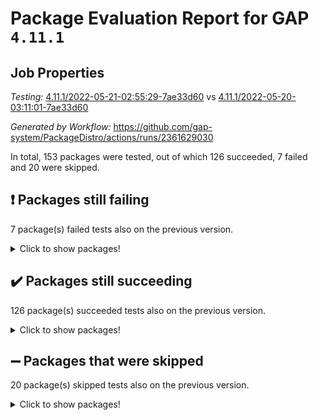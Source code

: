# Package Evaluation Report for GAP `4.11.1`

## Job Properties

*Testing:* [4.11.1/2022-05-21-02:55:29-7ae33d60](https://github.com/gap-system/PackageDistro/blob/data/reports/4.11.1/2022-05-21-02:55:29-7ae33d60) vs [4.11.1/2022-05-20-03:11:01-7ae33d60](https://github.com/gap-system/PackageDistro/blob/data/reports/4.11.1/2022-05-20-03:11:01-7ae33d60)

*Generated by Workflow:* https://github.com/gap-system/PackageDistro/actions/runs/2361629030

In total, 153 packages were tested, out of which 126 succeeded, 7 failed and 20 were skipped.

## :exclamation: Packages still failing

7 package(s) failed tests also on the previous version.
<details><summary>Click to show packages!</summary>

- fining 1.4.1 [(failure)](https://github.com/gap-system/PackageDistro/runs/6534149771?check_suite_focus=true)
- francy 1.2.4 [(failure)](https://github.com/gap-system/PackageDistro/runs/6534149992?check_suite_focus=true)
- hap 1.39 [(failure)](https://github.com/gap-system/PackageDistro/runs/6534150357?check_suite_focus=true)
- normalizinterface 1.3.2 [(failure)](https://github.com/gap-system/PackageDistro/runs/6534151417?check_suite_focus=true)
- packagemanager 1.2 [(failure)](https://github.com/gap-system/PackageDistro/runs/6534151554?check_suite_focus=true)
- recog 1.3.2 [(failure)](https://github.com/gap-system/PackageDistro/runs/6534151966?check_suite_focus=true)
- semigroups 4.0.0 [(failure)](https://github.com/gap-system/PackageDistro/runs/6534152165?check_suite_focus=true)
</details>

## :heavy_check_mark: Packages still succeeding

126 package(s) succeeded tests also on the previous version.
<details><summary>Click to show packages!</summary>

- ace 5.4 [(success)](https://github.com/gap-system/PackageDistro/runs/6534148614?check_suite_focus=true)
- aclib 1.3.2 [(success)](https://github.com/gap-system/PackageDistro/runs/6534148688?check_suite_focus=true)
- agt 0.2 [(success)](https://github.com/gap-system/PackageDistro/runs/6534148724?check_suite_focus=true)
- alnuth 3.2.1 [(success)](https://github.com/gap-system/PackageDistro/runs/6534148756?check_suite_focus=true)
- anupq 3.2.6 [(success)](https://github.com/gap-system/PackageDistro/runs/6534148789?check_suite_focus=true)
- atlasrep 2.1.2 [(success)](https://github.com/gap-system/PackageDistro/runs/6534148817?check_suite_focus=true)
- autodoc 2022.03.10 [(success)](https://github.com/gap-system/PackageDistro/runs/6534148858?check_suite_focus=true)
- automata 1.15 [(success)](https://github.com/gap-system/PackageDistro/runs/6534148881?check_suite_focus=true)
- automgrp 1.3.2 [(success)](https://github.com/gap-system/PackageDistro/runs/6534148906?check_suite_focus=true)
- autpgrp 1.10.2 [(success)](https://github.com/gap-system/PackageDistro/runs/6534148937?check_suite_focus=true)
- cap 2022.05-07 [(success)](https://github.com/gap-system/PackageDistro/runs/6534148955?check_suite_focus=true)
- caratinterface 2.3.3 [(success)](https://github.com/gap-system/PackageDistro/runs/6534148975?check_suite_focus=true)
- cddinterface 2020.06.24 [(success)](https://github.com/gap-system/PackageDistro/runs/6534148992?check_suite_focus=true)
- circle 1.6.5 [(success)](https://github.com/gap-system/PackageDistro/runs/6534149021?check_suite_focus=true)
- classicpres 1.22 [(success)](https://github.com/gap-system/PackageDistro/runs/6534149053?check_suite_focus=true)
- cohomolo 1.6.10 [(success)](https://github.com/gap-system/PackageDistro/runs/6534149073?check_suite_focus=true)
- congruence 1.2.4 [(success)](https://github.com/gap-system/PackageDistro/runs/6534149104?check_suite_focus=true)
- corelg 1.56 [(success)](https://github.com/gap-system/PackageDistro/runs/6534149163?check_suite_focus=true)
- crime 1.6 [(success)](https://github.com/gap-system/PackageDistro/runs/6534149190?check_suite_focus=true)
- crisp 1.4.5 [(success)](https://github.com/gap-system/PackageDistro/runs/6534149223?check_suite_focus=true)
- crypting 0.10 [(success)](https://github.com/gap-system/PackageDistro/runs/6534149256?check_suite_focus=true)
- cryst 4.1.24 [(success)](https://github.com/gap-system/PackageDistro/runs/6534149293?check_suite_focus=true)
- crystcat 1.1.9 [(success)](https://github.com/gap-system/PackageDistro/runs/6534149319?check_suite_focus=true)
- ctbllib 1.3.4 [(success)](https://github.com/gap-system/PackageDistro/runs/6534149344?check_suite_focus=true)
- cubefree 1.19 [(success)](https://github.com/gap-system/PackageDistro/runs/6534149385?check_suite_focus=true)
- curlinterface 2.2.2 [(success)](https://github.com/gap-system/PackageDistro/runs/6534149424?check_suite_focus=true)
- cvec 2.7.5 [(success)](https://github.com/gap-system/PackageDistro/runs/6534149440?check_suite_focus=true)
- datastructures 0.2.7 [(success)](https://github.com/gap-system/PackageDistro/runs/6534149457?check_suite_focus=true)
- deepthought 1.0.5 [(success)](https://github.com/gap-system/PackageDistro/runs/6534149492?check_suite_focus=true)
- design 1.7 [(success)](https://github.com/gap-system/PackageDistro/runs/6534149528?check_suite_focus=true)
- difsets 2.3.1 [(success)](https://github.com/gap-system/PackageDistro/runs/6534149552?check_suite_focus=true)
- digraphs 1.5.2 [(success)](https://github.com/gap-system/PackageDistro/runs/6534149578?check_suite_focus=true)
- edim 1.3.5 [(success)](https://github.com/gap-system/PackageDistro/runs/6534149608?check_suite_focus=true)
- example 4.3.1 [(success)](https://github.com/gap-system/PackageDistro/runs/6534149642?check_suite_focus=true)
- factint 1.6.3 [(success)](https://github.com/gap-system/PackageDistro/runs/6534149686?check_suite_focus=true)
- ferret 1.0.7 [(success)](https://github.com/gap-system/PackageDistro/runs/6534149713?check_suite_focus=true)
- fga 1.4.0 [(success)](https://github.com/gap-system/PackageDistro/runs/6534149744?check_suite_focus=true)
- float 1.0.3 [(success)](https://github.com/gap-system/PackageDistro/runs/6534149823?check_suite_focus=true)
- format 1.4.3 [(success)](https://github.com/gap-system/PackageDistro/runs/6534149845?check_suite_focus=true)
- forms 1.2.7 [(success)](https://github.com/gap-system/PackageDistro/runs/6534149873?check_suite_focus=true)
- fplsa 1.2.5 [(success)](https://github.com/gap-system/PackageDistro/runs/6534149900?check_suite_focus=true)
- fr 2.4.8 [(success)](https://github.com/gap-system/PackageDistro/runs/6534149927?check_suite_focus=true)
- fwtree 1.3 [(success)](https://github.com/gap-system/PackageDistro/runs/6534150023?check_suite_focus=true)
- gbnp 1.0.5 [(success)](https://github.com/gap-system/PackageDistro/runs/6534150047?check_suite_focus=true)
- generalizedmorphismsforcap 2022.05-01 [(success)](https://github.com/gap-system/PackageDistro/runs/6534150073?check_suite_focus=true)
- genss 1.6.6 [(success)](https://github.com/gap-system/PackageDistro/runs/6534150109?check_suite_focus=true)
- gradedringforhomalg 2022.03-01 [(success)](https://github.com/gap-system/PackageDistro/runs/6534150145?check_suite_focus=true)
- grape 4.8.5 [(success)](https://github.com/gap-system/PackageDistro/runs/6534150165?check_suite_focus=true)
- groupoids 1.69 [(success)](https://github.com/gap-system/PackageDistro/runs/6534150184?check_suite_focus=true)
- grpconst 2.6.2 [(success)](https://github.com/gap-system/PackageDistro/runs/6534150217?check_suite_focus=true)
- guarana 0.96.3 [(success)](https://github.com/gap-system/PackageDistro/runs/6534150243?check_suite_focus=true)
- guava 3.16 [(success)](https://github.com/gap-system/PackageDistro/runs/6534150306?check_suite_focus=true)
- hapcryst 0.1.14 [(success)](https://github.com/gap-system/PackageDistro/runs/6534150378?check_suite_focus=true)
- hecke 1.5.3 [(success)](https://github.com/gap-system/PackageDistro/runs/6534150408?check_suite_focus=true)
- help 3.5 [(success)](https://github.com/gap-system/PackageDistro/runs/6534150450?check_suite_focus=true)
- idrel 2.43 [(success)](https://github.com/gap-system/PackageDistro/runs/6534150496?check_suite_focus=true)
- images 1.3.1 [(success)](https://github.com/gap-system/PackageDistro/runs/6534150527?check_suite_focus=true)
- intpic 0.2.4 [(success)](https://github.com/gap-system/PackageDistro/runs/6534150551?check_suite_focus=true)
- io 4.7.2 [(success)](https://github.com/gap-system/PackageDistro/runs/6534150594?check_suite_focus=true)
- irredsol 1.4.3 [(success)](https://github.com/gap-system/PackageDistro/runs/6534150720?check_suite_focus=true)
- json 2.1.0 [(success)](https://github.com/gap-system/PackageDistro/runs/6534150777?check_suite_focus=true)
- jupyterkernel 1.4.1 [(success)](https://github.com/gap-system/PackageDistro/runs/6534150789?check_suite_focus=true)
- jupyterviz 1.5.1 [(success)](https://github.com/gap-system/PackageDistro/runs/6534150836?check_suite_focus=true)
- kan 1.34 [(success)](https://github.com/gap-system/PackageDistro/runs/6534150888?check_suite_focus=true)
- kbmag 1.5.9 [(success)](https://github.com/gap-system/PackageDistro/runs/6534150921?check_suite_focus=true)
- laguna 3.9.5 [(success)](https://github.com/gap-system/PackageDistro/runs/6534150947?check_suite_focus=true)
- liealgdb 2.2.1 [(success)](https://github.com/gap-system/PackageDistro/runs/6534150978?check_suite_focus=true)
- liepring 2.6 [(success)](https://github.com/gap-system/PackageDistro/runs/6534151005?check_suite_focus=true)
- liering 2.4.2 [(success)](https://github.com/gap-system/PackageDistro/runs/6534151030?check_suite_focus=true)
- linearalgebraforcap 2022.05-03 [(success)](https://github.com/gap-system/PackageDistro/runs/6534151062?check_suite_focus=true)
- loops 3.4.1 [(success)](https://github.com/gap-system/PackageDistro/runs/6534151090?check_suite_focus=true)
- lpres 1.0.3 [(success)](https://github.com/gap-system/PackageDistro/runs/6534151124?check_suite_focus=true)
- majoranaalgebras 1.4 [(success)](https://github.com/gap-system/PackageDistro/runs/6534151143?check_suite_focus=true)
- mapclass 1.4.5 [(success)](https://github.com/gap-system/PackageDistro/runs/6534151158?check_suite_focus=true)
- matgrp 0.64 [(success)](https://github.com/gap-system/PackageDistro/runs/6534151209?check_suite_focus=true)
- modisom 2.5.2 [(success)](https://github.com/gap-system/PackageDistro/runs/6534151241?check_suite_focus=true)
- modulepresentationsforcap 2022.05-02 [(success)](https://github.com/gap-system/PackageDistro/runs/6534151266?check_suite_focus=true)
- monoidalcategories 2022.05-03 [(success)](https://github.com/gap-system/PackageDistro/runs/6534151298?check_suite_focus=true)
- nconvex 2020.11-04 [(success)](https://github.com/gap-system/PackageDistro/runs/6534151327?check_suite_focus=true)
- nilmat 1.4.1 [(success)](https://github.com/gap-system/PackageDistro/runs/6534151355?check_suite_focus=true)
- nock 1.5 [(success)](https://github.com/gap-system/PackageDistro/runs/6534151392?check_suite_focus=true)
- nq 2.5.8 [(success)](https://github.com/gap-system/PackageDistro/runs/6534151452?check_suite_focus=true)
- numericalsgps 1.3.0 [(success)](https://github.com/gap-system/PackageDistro/runs/6534151478?check_suite_focus=true)
- openmath 11.5.1 [(success)](https://github.com/gap-system/PackageDistro/runs/6534151508?check_suite_focus=true)
- orb 4.8.4 [(success)](https://github.com/gap-system/PackageDistro/runs/6534151524?check_suite_focus=true)
- patternclass 2.4.2 [(success)](https://github.com/gap-system/PackageDistro/runs/6534151576?check_suite_focus=true)
- permut 2.0.4 [(success)](https://github.com/gap-system/PackageDistro/runs/6534151606?check_suite_focus=true)
- polenta 1.3.10 [(success)](https://github.com/gap-system/PackageDistro/runs/6534151688?check_suite_focus=true)
- polymaking 0.8.6 [(success)](https://github.com/gap-system/PackageDistro/runs/6534151720?check_suite_focus=true)
- primgrp 3.4.2 [(success)](https://github.com/gap-system/PackageDistro/runs/6534151735?check_suite_focus=true)
- profiling 2.5.0 [(success)](https://github.com/gap-system/PackageDistro/runs/6534151764?check_suite_focus=true)
- qpa 1.33 [(success)](https://github.com/gap-system/PackageDistro/runs/6534151801?check_suite_focus=true)
- quagroup 1.8.3 [(success)](https://github.com/gap-system/PackageDistro/runs/6534151846?check_suite_focus=true)
- radiroot 2.9 [(success)](https://github.com/gap-system/PackageDistro/runs/6534151870?check_suite_focus=true)
- rcwa 4.6.4 [(success)](https://github.com/gap-system/PackageDistro/runs/6534151895?check_suite_focus=true)
- rds 1.8 [(success)](https://github.com/gap-system/PackageDistro/runs/6534151925?check_suite_focus=true)
- repndecomp 1.2.1 [(success)](https://github.com/gap-system/PackageDistro/runs/6534152002?check_suite_focus=true)
- repsn 3.1.0 [(success)](https://github.com/gap-system/PackageDistro/runs/6534152063?check_suite_focus=true)
- resclasses 4.7.2 [(success)](https://github.com/gap-system/PackageDistro/runs/6534152106?check_suite_focus=true)
- scscp 2.3.1 [(success)](https://github.com/gap-system/PackageDistro/runs/6534152131?check_suite_focus=true)
- sglppow 2.2 [(success)](https://github.com/gap-system/PackageDistro/runs/6534152205?check_suite_focus=true)
- sgpviz 0.999.5 [(success)](https://github.com/gap-system/PackageDistro/runs/6534152243?check_suite_focus=true)
- simpcomp 2.1.14 [(success)](https://github.com/gap-system/PackageDistro/runs/6534152262?check_suite_focus=true)
- singular 2020.12.18 [(success)](https://github.com/gap-system/PackageDistro/runs/6534152281?check_suite_focus=true)
- sla 1.5.3 [(success)](https://github.com/gap-system/PackageDistro/runs/6534152322?check_suite_focus=true)
- smallgrp 1.5 [(success)](https://github.com/gap-system/PackageDistro/runs/6534152350?check_suite_focus=true)
- smallsemi 0.6.13 [(success)](https://github.com/gap-system/PackageDistro/runs/6534152383?check_suite_focus=true)
- sonata 2.9.4 [(success)](https://github.com/gap-system/PackageDistro/runs/6534152414?check_suite_focus=true)
- sophus 1.25 [(success)](https://github.com/gap-system/PackageDistro/runs/6534152469?check_suite_focus=true)
- spinsym 1.5.2 [(success)](https://github.com/gap-system/PackageDistro/runs/6534152507?check_suite_focus=true)
- symbcompcc 1.3.2 [(success)](https://github.com/gap-system/PackageDistro/runs/6534152553?check_suite_focus=true)
- thelma 1.3 [(success)](https://github.com/gap-system/PackageDistro/runs/6534152600?check_suite_focus=true)
- tomlib 1.2.9 [(success)](https://github.com/gap-system/PackageDistro/runs/6534152642?check_suite_focus=true)
- toric 1.9.5 [(success)](https://github.com/gap-system/PackageDistro/runs/6534152678?check_suite_focus=true)
- transgrp 3.6.2 [(success)](https://github.com/gap-system/PackageDistro/runs/6534152711?check_suite_focus=true)
- ugaly 4.0.2 [(success)](https://github.com/gap-system/PackageDistro/runs/6534152764?check_suite_focus=true)
- unipot 1.5 [(success)](https://github.com/gap-system/PackageDistro/runs/6534152793?check_suite_focus=true)
- unitlib 4.1.0 [(success)](https://github.com/gap-system/PackageDistro/runs/6534152834?check_suite_focus=true)
- utils 0.72 [(success)](https://github.com/gap-system/PackageDistro/runs/6534152869?check_suite_focus=true)
- uuid 0.7 [(success)](https://github.com/gap-system/PackageDistro/runs/6534152890?check_suite_focus=true)
- walrus 0.9991 [(success)](https://github.com/gap-system/PackageDistro/runs/6534152911?check_suite_focus=true)
- wedderga 4.10.2 [(success)](https://github.com/gap-system/PackageDistro/runs/6534152949?check_suite_focus=true)
- xmod 2.88 [(success)](https://github.com/gap-system/PackageDistro/runs/6534152974?check_suite_focus=true)
- xmodalg 1.22 [(success)](https://github.com/gap-system/PackageDistro/runs/6534153012?check_suite_focus=true)
- yangbaxter 0.10.0 [(success)](https://github.com/gap-system/PackageDistro/runs/6534153043?check_suite_focus=true)
- zeromqinterface 0.13 [(success)](https://github.com/gap-system/PackageDistro/runs/6534153074?check_suite_focus=true)
</details>

## :heavy_minus_sign: Packages that were skipped

20 package(s) skipped tests also on the previous version.
<details><summary>Click to show packages!</summary>

- 4ti2interface 2022.03-01 [(skipped)](https://github.com/gap-system/PackageDistro/runs/6534105575?check_suite_focus=true)
- browse 1.8.14 [(skipped)](https://github.com/gap-system/PackageDistro/runs/6534105575?check_suite_focus=true)
- examplesforhomalg 2022.03-01 [(skipped)](https://github.com/gap-system/PackageDistro/runs/6534105575?check_suite_focus=true)
- gapdoc 1.6.5 [(skipped)](https://github.com/gap-system/PackageDistro/runs/6534105575?check_suite_focus=true)
- gauss 2022.03-01 [(skipped)](https://github.com/gap-system/PackageDistro/runs/6534105575?check_suite_focus=true)
- gaussforhomalg 2022.03-01 [(skipped)](https://github.com/gap-system/PackageDistro/runs/6534105575?check_suite_focus=true)
- gradedmodules 2022.03-01 [(skipped)](https://github.com/gap-system/PackageDistro/runs/6534105575?check_suite_focus=true)
- homalg 2022.03-01 [(skipped)](https://github.com/gap-system/PackageDistro/runs/6534105575?check_suite_focus=true)
- homalgtocas 2022.03-01 [(skipped)](https://github.com/gap-system/PackageDistro/runs/6534105575?check_suite_focus=true)
- io_forhomalg 2022.03-01 [(skipped)](https://github.com/gap-system/PackageDistro/runs/6534105575?check_suite_focus=true)
- itc 1.5.1 [(skipped)](https://github.com/gap-system/PackageDistro/runs/6534105575?check_suite_focus=true)
- localizeringforhomalg 2022.03-01 [(skipped)](https://github.com/gap-system/PackageDistro/runs/6534105575?check_suite_focus=true)
- matricesforhomalg 2022.04-01 [(skipped)](https://github.com/gap-system/PackageDistro/runs/6534105575?check_suite_focus=true)
- modules 2022.03-01 [(skipped)](https://github.com/gap-system/PackageDistro/runs/6534105575?check_suite_focus=true)
- polycyclic 2.16 [(skipped)](https://github.com/gap-system/PackageDistro/runs/6534105575?check_suite_focus=true)
- ringsforhomalg 2022.04-01 [(skipped)](https://github.com/gap-system/PackageDistro/runs/6534105575?check_suite_focus=true)
- sco 2022.03-01 [(skipped)](https://github.com/gap-system/PackageDistro/runs/6534105575?check_suite_focus=true)
- toolsforhomalg 2022.04-03 [(skipped)](https://github.com/gap-system/PackageDistro/runs/6534105575?check_suite_focus=true)
- toricvarieties 2022.03.23 [(skipped)](https://github.com/gap-system/PackageDistro/runs/6534105575?check_suite_focus=true)
- xgap 4.31 [(skipped)](https://github.com/gap-system/PackageDistro/runs/6534105575?check_suite_focus=true)
</details>

